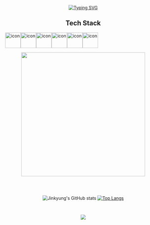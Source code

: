 <!-- [![SVG Banners](https://svg-banners.vercel.app/api?type=typeWriter&text1=Hello%20%F0%9F%91%8B,%20I%27m%20Jinkyung,%20welcome%20to%20my%20space🎵&height=200&width=1000)](https://github.com/JinKyung08) -->

<p align="center"> 
  <!-- Typing SVG by DenverCoder1 - https://github.com/DenverCoder1/readme-typing-svg --> 
 <a href="https://git.io/typing-svg"><img src="https://readme-typing-svg.demolab.com?font=Roboto&weight=500&size=40&pause=1000&color=F79DB9&center=true&vCenter=true&width=1000&height=200&lines=Hello%F0%9F%91%8B%2C I'm+Jinkyung%2C+welcome+to+my+space🎵" alt="Typing SVG" /></a>
</p>


 
<div align=center><h2>  Tech Stack  </h2></div> 

<div align=center style="display: flex; align-items: flex-start;">
<img src="https://techstack-generator.vercel.app/js-icon.svg" alt="icon" width="50" height="50" /><img src="https://techstack-generator.vercel.app/react-icon.svg" alt="icon" width="50" height="50" /><img src="https://techstack-generator.vercel.app/docker-icon.svg" alt="icon" width="50" height="50" /><img src="https://techstack-generator.vercel.app/github-icon.svg" alt="icon" width="50" height="50" /><img src="https://techstack-generator.vercel.app/mysql-icon.svg" alt="icon" width="50" height="50" /><img src="https://techstack-generator.vercel.app/java-icon.svg" alt="icon" width="50" height="50" /></div>

<p align="center">
  <a href="https://skillicons.dev">
    <img src="https://skillicons.dev/icons?i=html,css,spring,jquery,vscode,eclipse,md,bootstrap,ps" width="400"/>
  </a>
</p>


<br><br>
<div align="center">
  
![Jinkyung's GitHub stats](https://github-readme-stats.vercel.app/api?username=Jinkyung08&show_icons=true&theme=radical)
[![Top Langs](https://github-readme-stats.vercel.app/api/top-langs/?username=Jinkyung08&layout=compact)](https://github.com/JinKyung08/JinKyung08)

</div>
<br>

<p align=center>
  <img src="https://raw.githubusercontent.com/JinKyung08/JinKyung08/output/github-contribution-grid-snake.gif">
</p>
 
 
